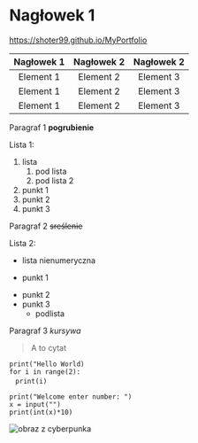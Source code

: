 # Nagłowek 1
https://shoter99.github.io/MyPortfolio

|Nagłowek 1|Nagłowek 2|Nagłowek 2|
|:-------------:|:---------------:|:---------------:|
|Element 1| Element 2| Element 3|
|Element 1| Element 2| Element 3|
|Element 1| Element 2| Element 3|

Paragraf 1
**pogrubienie**

Lista 1:
1. lista
    1. pod lista
    2. pod lista 2
3. punkt 1
4. punkt 2
5. punkt 3

Paragraf 2
~~sreślenie~~

Lista 2:
- lista nienumeryczna
+ punkt 1
* punkt 2
* punkt 3
  - podlista

Paragraf 3
*kursywa*

>A to cytat

`print("Hello World)`<br>
`for i in range(2):`<br>
&nbsp;` print(i)`

```
print("Welcome enter number: ")
x = input("")
print(int(x)*10)
```

![obraz z cyberpunka](https://user-images.githubusercontent.com/116646363/197774123-e7fdc66a-5936-4061-b73d-097c809da72a.png)

